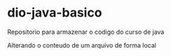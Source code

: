 # dio-java-basico

Repositorio para armazenar o codigo do curso de java

Alterando o conteudo de um arquivo de forma local
